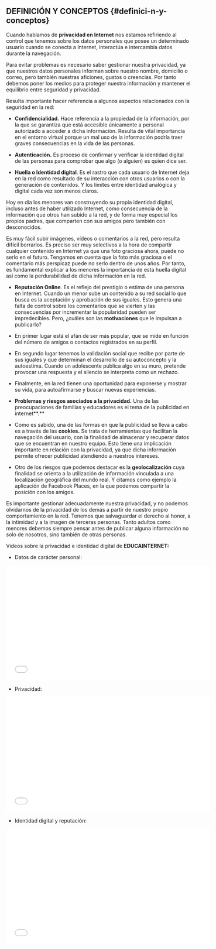 ## DEFINICIÓN Y CONCEPTOS {#definici-n-y-conceptos}

Cuando hablamos de **privacidad en Internet** nos estamos refiriendo al control que tenemos sobre los datos personales que posee un determinado usuario cuando se conecta a Internet, interactúa e intercambia datos durante la navegación.

Para evitar problemas es necesario saber gestionar nuestra privacidad, ya que nuestros datos personales informan sobre nuestro nombre, domicilio o correo, pero también nuestras aficiones, gustos o creencias. Por tanto debemos poner los medios para proteger nuestra información y mantener el equilibrio entre seguridad y privacidad.

Resulta importante hacer referencia a algunos aspectos relacionados con la seguridad en la red:

* **Confidencialidad.** Hace referencia a la propiedad de la información, por la que se garantiza que está accesible únicamente a personal autorizado a acceder a dicha información. Resulta de vital importancia en el entorno virtual porque un mal uso de la información podría traer graves consecuencias en la vida de las personas.

* **Autenticación.** Es proceso de confirmar y verificar la identidad digital de las personas para comprobar que algo \(o alguien\) es quien dice ser.

* **Huella o Identidad digital**. Es el rastro que cada usuario de Internet deja en la red como resultado de su interacción con otros usuarios o con la generación de contenidos. Y los límites entre identidad analógica y digital cada vez son menos claros.

Hoy en día los menores van construyendo su propia identidad digital, incluso antes de haber utilizado Internet, como consecuencia de la información que otros han subido a la red, y de forma muy especial los propios padres, que comparten con sus amigos pero también con desconocidos.

Es muy fácil subir imágenes, vídeos o comentarios a la red, pero resulta difícil borrarlos. Es preciso ser muy selectivos a la hora de compartir cualquier contenido en Internet ya que una foto graciosa ahora, puede no serlo en el futuro. Tengamos en cuenta que la foto más graciosa o el comentario más perspicaz puede no serlo dentro de unos años. Por tanto, es fundamental explicar a los menores la importancia de esta huella digital así como la perdurabilidad de dicha información en la red.

* **Reputación Online**. Es el reflejo del prestigio o estima de una persona en Internet. Cuando un menor sube un contenido a su red social lo que busca es la aceptación y aprobación de sus iguales. Esto genera una falta de control sobre los comentarios que se vierten y las consecuencias por incrementar la popularidad pueden ser impredecibles. Pero, ¿cuáles son las **motivaciones** que le impulsan a publicarlo?

* En primer lugar está el afán de ser más popular, que se mide en función del número de amigos o contactos registrados en su perfil.

* En segundo lugar tenemos la validación social que recibe por parte de sus iguales y que determinan el desarrollo de su autoconcepto y la autoestima. Cuando un adolescente publica algo en su muro, pretende provocar una respuesta y el silencio se interpreta como un rechazo.

* Finalmente, en la red tienen una oportunidad para exponerse y mostrar su vida, para autoafirmarse y buscar nuevas experiencias.

* **Problemas y riesgos asociados a la privacidad.** Una de las preocupaciones de familias y educadores es el tema de la publicidad en internet**.**

* Como es sabido, una de las formas en que la publicidad se lleva a cabo es a través de las **cookies.** Se trata de herramientas que facilitan la navegación del usuario, con la finalidad de almacenar y recuperar datos que se encuentran en nuestro equipo. Esto tiene una implicación importante en relación con la privacidad, ya que dicha información permite ofrecer publicidad atendiendo a nuestros intereses.

* Otro de los riesgos que podemos destacar es la **geolocalización** cuya finalidad se orienta a la utilización de información vinculada a una localización geográfica del mundo real. Y citamos como ejemplo la aplicación de Facebook Places, en la que podemos compartir la posición con los amigos.

Es importante gestionar adecuadamente nuestra privacidad, y no podemos olvidarnos de la privacidad de los demás a partir de nuestro propio comportamiento en la red. Tenemos que salvaguardar el derecho al honor, a la intimidad y a la imagen de terceras personas. Tanto adultos como menores debemos siempre pensar antes de publicar alguna información no solo de nosotros, sino también de otras personas.

Videos sobre la privacidad e identidad digital de **EDUCAINTERNET:**

* Datos de carácter personal:

<object><iframe width="560" height="315" src="//www.youtube.com/embed/LqD2OBeeaNE?rel=0" frameborder="0" allowfullscreen></iframe>
</object>

* Privacidad: 

<object><iframe width="560" height="315" src="//www.youtube.com/embed/OdZCGKlwmrk?rel=0" frameborder="0" allowfullscreen></iframe></object>

* Identidad digital y reputación: 

<object><iframe width="560" height="315" src="//www.youtube.com/embed/pq8RgKNylmo?rel=0" frameborder="0" allowfullscreen></iframe></object>
